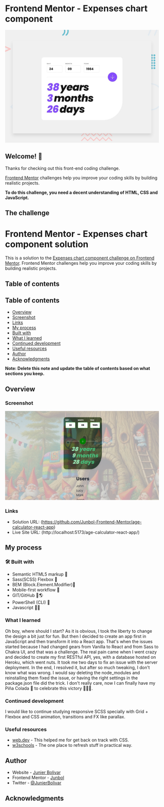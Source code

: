 # Frontend Mentor - Expenses chart component

![Design preview for the Expenses chart component coding challenge](./design/desktop-preview.jpg)

## Welcome! 👋

Thanks for checking out this front-end coding challenge.

[Frontend Mentor](https://www.frontendmentor.io) challenges help you improve your coding skills by building realistic projects.

**To do this challenge, you need a decent understanding of HTML, CSS and JavaScript.**

## The challenge

# Frontend Mentor - Expenses chart component solution

This is a solution to the [Expenses chart component challenge on Frontend Mentor](https://www.frontendmentor.io/challenges/expenses-chart-component-e7yJBUdjwt). Frontend Mentor challenges help you improve your coding skills by building realistic projects.

## Table of contents

## Table of contents

- [Overview](#overview)
- [Screenshot](#screenshot)
- [Links](#links)
- [My process](#my-process)
- [Built with](#built-with)
- [What I learned](#what-i-learned)
- [Continued development](#continued-development)
- [Useful resources](#useful-resources)
- [Author](#author)
- [Acknowledgments](#acknowledgments)

**Note: Delete this note and update the table of contents based on what sections you keep.**

## Overview

### Screenshot

![](./src/assets/images/screenshot.jpg)

### Links

- Solution URL: (https://github.com/Junbol-Frontend-Mentor/age-calculator-react-app)
- Live Site URL: (http://localhost:5173/age-calculator-react-app/)

## My process

### 🛠 Built with

- Semantic HTML5 markup 🧾
- Sass(SCSS) Flexbox 🎨
- BEM (Block.Element.Modifier)🧾
- Mobile-first workflow 📱
- GIT/GitHub 🧾🌎
- PowerShell (CLI) 🧾
- Javascript 🤖🚀

### What I learned

Oh boy, where should I start? As it is obvious, I took the liberty to change the design a bit just for fun. But then I decided to create an app first in JavaScript and then transform it into a React app. That's when the issues started because I had changed gears from Vanilla to React and from Sass to Chakra UI, and that was a challenge. The real pain came when I went crazy and decided to create my first RESTful API, yes, with a database hosted on Heroku, which went nuts. It took me two days to fix an issue with the server deployment. In the end, I resolved it, but after so much tweaking, I don't know what was wrong. I would say deleting the node_modules and reinstalling them fixed the issue, or having the right settings in the package.json file did the trick. I don't really care, now I can finally have my Piña Colada 🍹 to celebrate this victory 🎊🎉🤪.

### Continued development

I would like to continue studying responsive SCSS specially with Grid + Flexbox and CSS animation, transitions and FX like parallax.

### Useful resources

- [web.dev](https://web.dev/learn/css) - This helped me for get back on track with CSS.
- [w3schools](https://www.w3schools.com/css/default.asp) - The one place to refresh stuff in practical way.

## Author

- Website - [Junier Bolivar](https://www.bolivarcreativedesign.com)
- Frontend Mentor - [Junbol](https://www.frontendmentor.io/profile/Junbol)
- Twitter - [@JunierBolivar](https://www.twitter.com/@JunierBolivar)

## Acknowledgments
